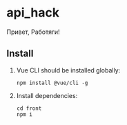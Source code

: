 # api_hack

Привет, Работяги!

## Install

1. Vue CLI should be installed globally:
   ```
   npm install @vue/cli -g
   ```
1. Install dependencies:
   ```
   cd front
   npm i
   ```
